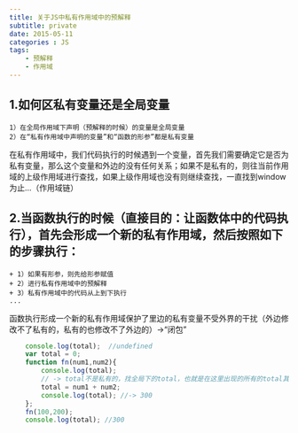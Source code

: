 ```yaml
---
title: 关于JS中私有作用域中的预解释
subtitle: private
date: 2015-05-11
categories : JS
tags:
    - 预解释
    - 作用域
---
```

## 1.如何区私有变量还是全局变量
    1）在全局作用域下声明（预解释的时候）的变量是全局变量
    2）在“私有作用域中声明的变量”和“函数的形参”都是私有变量
在私有作用域中，我们代码执行的时候遇到一个变量，首先我们需要确定它是否为私有变量，那么这个变量和外边的没有任何关系；如果不是私有的，则往当前作用域的上级作用域进行查找，如果上级作用域也没有则继续查找，一直找到window为止...（作用域链）

## 2.当函数执行的时候（直接目的：让函数体中的代码执行），首先会形成一个新的私有作用域，然后按照如下的步骤执行：
    + 1）如果有形参，则先给形参赋值
    + 2）进行私有作用域中的预解释
    + 3）私有作用域中的代码从上到下执行
    ...

函数执行形成一个新的私有作用域保护了里边的私有变量不受外界的干扰（外边修改不了私有的，私有的也修改不了外边的）->“闭包”
```javascript
    console.log(total);  //undefined
    var total = 0;
    function fn(num1,num2){
        console.log(total);
        // -> total不是私有的，找全局下的total，也就是在这里出现的所有的total其实应该都是全局的，->0
        total = num1 + num2;
        console.log(total); //-> 300
    };
    fn(100,200);
    console.log(total); //300
```    



